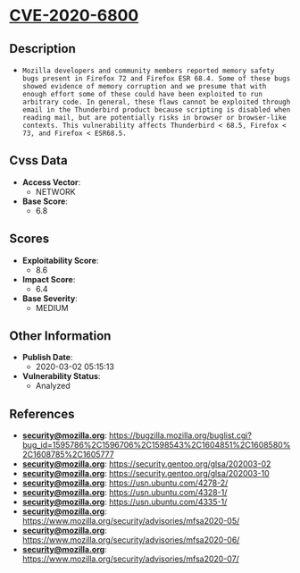
# [CVE-2020-6800](https://bugzilla.mozilla.org/buglist.cgi?bug_id=1595786%2C1596706%2C1598543%2C1604851%2C1608580%2C1608785%2C1605777)

## Description

- `Mozilla developers and community members reported memory safety bugs present in Firefox 72 and Firefox ESR 68.4. Some of these bugs showed evidence of memory corruption and we presume that with enough effort some of these could have been exploited to run arbitrary code. In general, these flaws cannot be exploited through email in the Thunderbird product because scripting is disabled when reading mail, but are potentially risks in browser or browser-like contexts. This vulnerability affects Thunderbird < 68.5, Firefox < 73, and Firefox < ESR68.5.`

## Cvss Data

- **Access Vector**:
  - NETWORK
- **Base Score**:
  - 6.8

## Scores

- **Exploitability Score**:
  - 8.6
- **Impact Score**:
  - 6.4
- **Base Severity**:
  - MEDIUM

## Other Information

- **Publish Date**:
  - 2020-03-02 05:15:13
- **Vulnerability Status**:
  - Analyzed

## References

- **security@mozilla.org**: https://bugzilla.mozilla.org/buglist.cgi?bug_id=1595786%2C1596706%2C1598543%2C1604851%2C1608580%2C1608785%2C1605777
- **security@mozilla.org**: https://security.gentoo.org/glsa/202003-02
- **security@mozilla.org**: https://security.gentoo.org/glsa/202003-10
- **security@mozilla.org**: https://usn.ubuntu.com/4278-2/
- **security@mozilla.org**: https://usn.ubuntu.com/4328-1/
- **security@mozilla.org**: https://usn.ubuntu.com/4335-1/
- **security@mozilla.org**: https://www.mozilla.org/security/advisories/mfsa2020-05/
- **security@mozilla.org**: https://www.mozilla.org/security/advisories/mfsa2020-06/
- **security@mozilla.org**: https://www.mozilla.org/security/advisories/mfsa2020-07/
